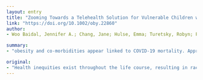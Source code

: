 ```yaml
---
layout: entry
title: "Zooming Towards a Telehealth Solution for Vulnerable Children with Obesity During COVID-19"
link: "https://doi.org/10.1002/oby.22860"
author:
- Woo Baidal, Jennifer A.; Chang, Jane; Hulse, Emma; Turetsky, Robyn; Parkinson, Kristina; Rausch, John C.

summary:
- "obesity and co-morbidities appear linked to COVID-19 mortality. Approaches to reduce obesity are urgently needed and should start early in life. Challenges in digital technology access, social and linguistic differences, privacy security, and reimbursement must be overcome to realize the full potential of telehealth for pediatric weight management among low-income and racial/ethnic minority children with obesity. Obesity and its co-mombidities seem linked to CoVID-related health complications. Inequities exist throughout the life course."

original:
- "Health inequities exist throughout the life course, resulting in racial/ethnic and socioeconomic disparities in obesity and obesity-related health complications. Obesity and its co-morbidities appear linked to COVID-19 mortality. Approaches to reduce obesity in the time of COVID-19 closures are urgently needed and should start early in life. In New York City, we developed a telehealth pediatric weight management collaborative spanning NewYork-Presbyterian, Columbia University Vagelos College of Physicians and Surgeons, and Weill Cornell Medicine during COVID-19 with show rates 76-89%. To stave off the impending exacerbation of health disparities related to obesity risk factors in the aftermath of the COVID-19 pandemic, effective interventions that can be delivered remotely are urgently needed among vulnerable children with obesity. Challenges in digital technology access, social and linguistic differences, privacy security, and reimbursement must be overcome to realize the full potential of telehealth for pediatric weight management among low-income and racial/ethnic minority children."
---
```


